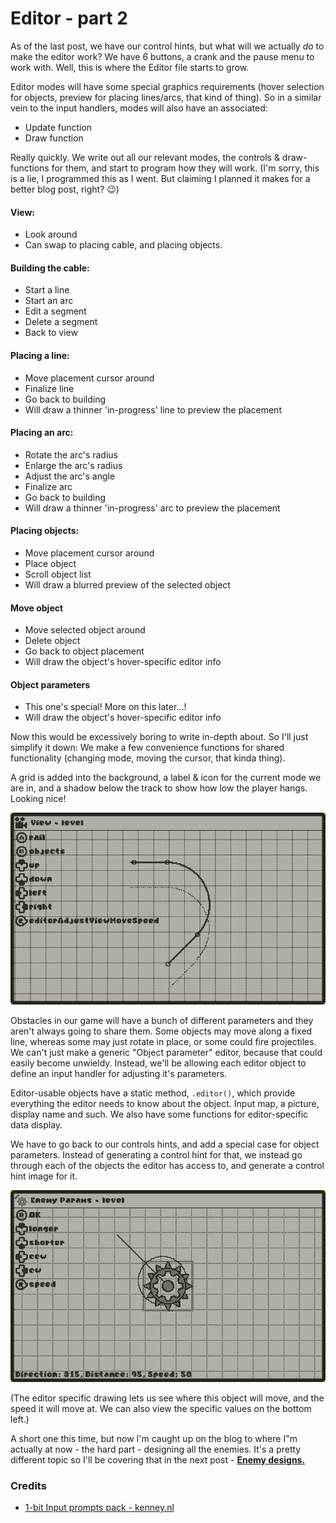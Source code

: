 # Editor - part 2

As of the last post, we have our control hints, but what will we actually *do* to make the editor work? We have 6 buttons, a crank and the pause menu to work with. Well, this is where the Editor file starts to grow. 

Editor modes will have some special graphics requirements (hover selection for objects, preview for placing lines/arcs, that kind of thing). So in a similar vein to the input handlers, modes will also have an associated:

- Update function
- Draw function

Really quickly. We write out all our relevant modes, the controls & draw-functions for them, and start to program how they will work. (I'm sorry, this is a lie, I programmed this as I went. But claiming I planned it makes for a better blog post, right? 😉)

#### View:
- Look around
- Can swap to placing cable, and placing objects.
#### Building the cable:
- Start a line
- Start an arc
- Edit a segment
- Delete a segment
- Back to view
#### Placing a line:
- Move placement cursor around
- Finalize line
- Go back to building
- Will draw a thinner 'in-progress' line to preview the placement
#### Placing an arc:
- Rotate the arc's radius
- Enlarge the arc's radius
- Adjust the arc's angle
- Finalize arc
- Go back to building
- Will draw a thinner 'in-progress' arc to preview the placement
#### Placing objects:
- Move placement cursor around
- Place object
- Scroll object list
- Will draw a blurred preview of the selected object
#### Move object
- Move selected object around
- Delete object
- Go back to object placement
- Will draw the object's hover-specific editor info
#### Object parameters
- This one's special! More on this later...!
- Will draw the object's hover-specific editor info

Now this would be excessively boring to write in-depth about. So I'll just simplify it down: We make a few convenience functions for shared functionality (changing mode, moving the cursor, that kinda thing).

A grid is added into the background, a label & icon for the current mode we are in, and a shadow below the track to show how low the player hangs. Looking nice!

![](./img/fancy_editor.png)


Obstacles in our game will have a bunch of different parameters and they aren't always going to share them. Some objects may move along a fixed line, whereas some may just rotate in place, or some could fire projectiles. We can't just make a generic "Object parameter" editor, because that could easily become unwieldy. Instead, we'll be allowing each editor object to define an input handler for adjusting it's parameters.

Editor-usable objects have a static method, `.editor()`, which provide everything the editor needs to know about the object. Input map, a picture, display name and such. We also have some functions for editor-specific data display.

We have to go back to our controls hints, and add a special case for object parameters. Instead of generating a control hint for that, we instead go through each of the objects the editor has access to, and generate a control hint image for it.


![Object params](./img/params.gif)

(The editor specific drawing lets us see where this object will move, and the speed it will move at. We can also view the specific values on the bottom left.)

A short one this time, but now I'm caught up on the blog to where I"m actually at now - the hard part - designing all the enemies. It's a pretty different topic so I'll be covering that in the next post - [**Enemy designs.**](./enemy_designs)

### Credits

- [1-bit Input prompts pack - kenney.nl](https://kenney.nl/assets/1-bit-input-prompts-pixel-16)